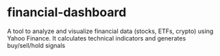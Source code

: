 # financial-dashboard
A tool to analyze and visualize financial data (stocks, ETFs, crypto) using Yahoo Finance. It calculates technical indicators and generates buy/sell/hold signals
